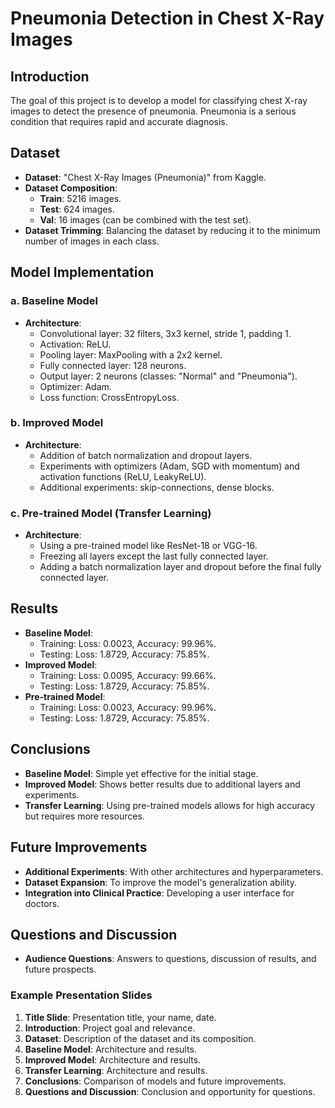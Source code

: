 # Pneumonia Detection in Chest X-Ray Images

## Introduction
The goal of this project is to develop a model for classifying chest X-ray images to detect the presence of pneumonia. Pneumonia is a serious condition that requires rapid and accurate diagnosis.

## Dataset
- **Dataset**: "Chest X-Ray Images (Pneumonia)" from Kaggle.
- **Dataset Composition**:
  - **Train**: 5216 images.
  - **Test**: 624 images.
  - **Val**: 16 images (can be combined with the test set).
- **Dataset Trimming**: Balancing the dataset by reducing it to the minimum number of images in each class.

## Model Implementation
### a. Baseline Model
- **Architecture**:
  - Convolutional layer: 32 filters, 3x3 kernel, stride 1, padding 1.
  - Activation: ReLU.
  - Pooling layer: MaxPooling with a 2x2 kernel.
  - Fully connected layer: 128 neurons.
  - Output layer: 2 neurons (classes: "Normal" and "Pneumonia").
  - Optimizer: Adam.
  - Loss function: CrossEntropyLoss.

### b. Improved Model
- **Architecture**:
  - Addition of batch normalization and dropout layers.
  - Experiments with optimizers (Adam, SGD with momentum) and activation functions (ReLU, LeakyReLU).
  - Additional experiments: skip-connections, dense blocks.

### c. Pre-trained Model (Transfer Learning)
- **Architecture**:
  - Using a pre-trained model like ResNet-18 or VGG-16.
  - Freezing all layers except the last fully connected layer.
  - Adding a batch normalization layer and dropout before the final fully connected layer.

## Results
- **Baseline Model**:
  - Training: Loss: 0.0023, Accuracy: 99.96%.
  - Testing: Loss: 1.8729, Accuracy: 75.85%.
- **Improved Model**:
  - Training: Loss: 0.0095, Accuracy: 99.66%.
  - Testing: Loss: 1.8729, Accuracy: 75.85%.
- **Pre-trained Model**:
  - Training: Loss: 0.0023, Accuracy: 99.96%.
  - Testing: Loss: 1.8729, Accuracy: 75.85%.

## Conclusions
- **Baseline Model**: Simple yet effective for the initial stage.
- **Improved Model**: Shows better results due to additional layers and experiments.
- **Transfer Learning**: Using pre-trained models allows for high accuracy but requires more resources.

## Future Improvements
- **Additional Experiments**: With other architectures and hyperparameters.
- **Dataset Expansion**: To improve the model's generalization ability.
- **Integration into Clinical Practice**: Developing a user interface for doctors.

## Questions and Discussion
- **Audience Questions**: Answers to questions, discussion of results, and future prospects.

### Example Presentation Slides
1. **Title Slide**: Presentation title, your name, date.
2. **Introduction**: Project goal and relevance.
3. **Dataset**: Description of the dataset and its composition.
4. **Baseline Model**: Architecture and results.
5. **Improved Model**: Architecture and results.
6. **Transfer Learning**: Architecture and results.
7. **Conclusions**: Comparison of models and future improvements.
8. **Questions and Discussion**: Conclusion and opportunity for questions.


